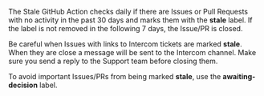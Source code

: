 The Stale GitHub Action checks daily if there are Issues or Pull Requests with no activity in the past 30 days and marks them with the **stale** label. If the label is not removed in the following 7 days, the Issue/PR is closed.

Be careful when Issues with links to Intercom tickets are marked **stale**. When they are close a message will be sent to the Intercom channel. Make sure you send a reply to the Support team before closing them.

To avoid important Issues/PRs from being marked **stale**, use the **awaiting-decision** label.